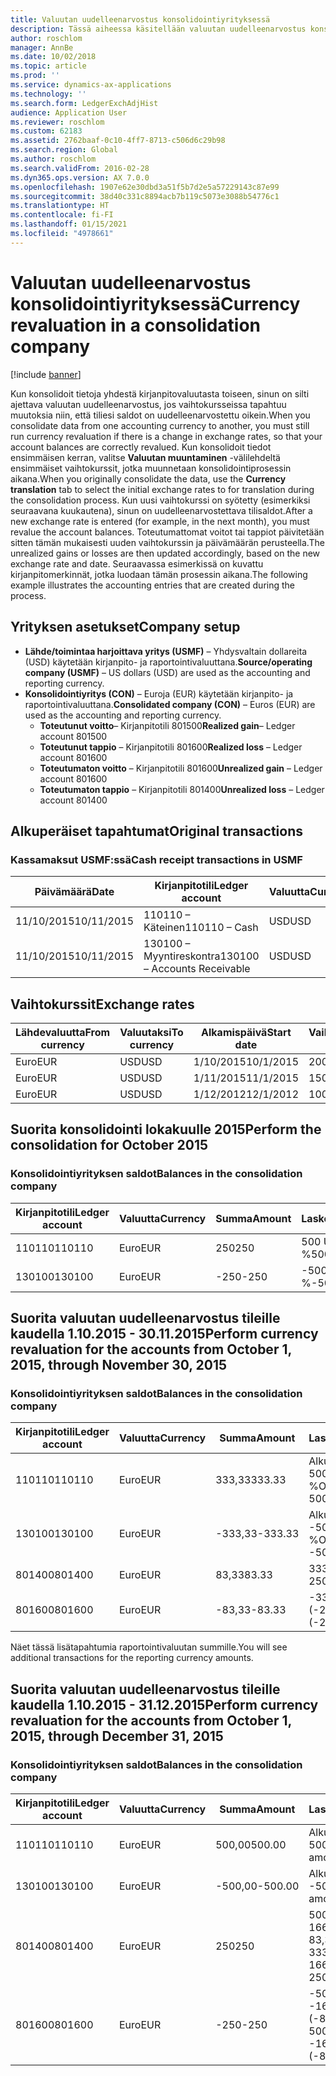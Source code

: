 ```yaml
---
title: Valuutan uudelleenarvostus konsolidointiyrityksessä
description: Tässä aiheessa käsitellään valuutan uudelleenarvostus konsolidointiyrityksessä.
author: roschlom
manager: AnnBe
ms.date: 10/02/2018
ms.topic: article
ms.prod: ''
ms.service: dynamics-ax-applications
ms.technology: ''
ms.search.form: LedgerExchAdjHist
audience: Application User
ms.reviewer: roschlom
ms.custom: 62183
ms.assetid: 2762baaf-0c10-4ff7-8713-c506d6c29b98
ms.search.region: Global
ms.author: roschlom
ms.search.validFrom: 2016-02-28
ms.dyn365.ops.version: AX 7.0.0
ms.openlocfilehash: 1907e62e30dbd3a51f5b7d2e5a57229143c87e99
ms.sourcegitcommit: 38d40c331c8894acb7b119c5073e3088b54776c1
ms.translationtype: HT
ms.contentlocale: fi-FI
ms.lasthandoff: 01/15/2021
ms.locfileid: "4978661"
---
```

# <a name="currency-revaluation-in-a-consolidation-company"></a><span data-ttu-id="efcec-103">Valuutan uudelleenarvostus konsolidointiyrityksessä</span><span class="sxs-lookup"><span data-stu-id="efcec-103">Currency revaluation in a consolidation company</span></span>

[!include [banner](../includes/banner.md)]

<span data-ttu-id="efcec-104">Kun konsolidoit tietoja yhdestä kirjanpitovaluutasta toiseen, sinun on silti ajettava valuutan uudelleenarvostus, jos vaihtokursseissa tapahtuu muutoksia niin, että tiliesi saldot on uudelleenarvostettu oikein.</span><span class="sxs-lookup"><span data-stu-id="efcec-104">When you consolidate data from one accounting currency to another, you must still run currency revaluation if there is a change in exchange rates, so that your account balances  are correctly revalued.</span></span> <span data-ttu-id="efcec-105">Kun konsolidoit tiedot ensimmäisen kerran, valitse **Valuutan muuntaminen** -välilehdeltä ensimmäiset vaihtokurssit, jotka muunnetaan konsolidointiprosessin aikana.</span><span class="sxs-lookup"><span data-stu-id="efcec-105">When you originally consolidate the data, use the **Currency translation** tab to select the initial exchange rates to for translation during the consolidation process.</span></span> <span data-ttu-id="efcec-106">Kun uusi vaihtokurssi on syötetty (esimerkiksi seuraavana kuukautena), sinun on uudelleenarvostettava tilisaldot.</span><span class="sxs-lookup"><span data-stu-id="efcec-106">After a new exchange rate is entered (for example, in the next month), you must revalue the account balances.</span></span> <span data-ttu-id="efcec-107">Toteutumattomat voitot tai tappiot päivitetään sitten tämän mukaisesti uuden vaihtokurssin ja päivämäärän perusteella.</span><span class="sxs-lookup"><span data-stu-id="efcec-107">The unrealized gains or losses are then updated accordingly, based on the new exchange rate and date.</span></span> <span data-ttu-id="efcec-108">Seuraavassa esimerkissä on kuvattu kirjanpitomerkinnät, jotka luodaan tämän prosessin aikana.</span><span class="sxs-lookup"><span data-stu-id="efcec-108">The following example illustrates the accounting entries that are created during the process.</span></span>

## <a name="company-setup"></a><span data-ttu-id="efcec-109">Yrityksen asetukset</span><span class="sxs-lookup"><span data-stu-id="efcec-109">Company setup</span></span>
-   <span data-ttu-id="efcec-110">**Lähde/toimintaa harjoittava yritys (USMF)** – Yhdysvaltain dollareita (USD) käytetään kirjanpito- ja raportointivaluuttana.</span><span class="sxs-lookup"><span data-stu-id="efcec-110">**Source/operating company (USMF)** – US dollars (USD) are used as the accounting and reporting currency.</span></span>
-   <span data-ttu-id="efcec-111">**Konsolidointiyritys (CON)** – Euroja (EUR) käytetään kirjanpito- ja raportointivaluuttana.</span><span class="sxs-lookup"><span data-stu-id="efcec-111">**Consolidated company (CON)** – Euros (EUR) are used as the accounting and reporting currency.</span></span>
    -   <span data-ttu-id="efcec-112">**Toteutunut voitto**– Kirjanpitotili 801500</span><span class="sxs-lookup"><span data-stu-id="efcec-112">**Realized gain**– Ledger account 801500</span></span>
    -   <span data-ttu-id="efcec-113">**Toteutunut tappio** – Kirjanpitotili 801600</span><span class="sxs-lookup"><span data-stu-id="efcec-113">**Realized loss** – Ledger account 801600</span></span>
    -   <span data-ttu-id="efcec-114">**Toteutumaton voitto** – Kirjanpitotili 801600</span><span class="sxs-lookup"><span data-stu-id="efcec-114">**Unrealized gain** – Ledger account 801600</span></span>
    -   <span data-ttu-id="efcec-115">**Toteutumaton tappio** – Kirjanpitotili 801400</span><span class="sxs-lookup"><span data-stu-id="efcec-115">**Unrealized loss** – Ledger account 801400</span></span>

## <a name="original-transactions"></a><span data-ttu-id="efcec-116">Alkuperäiset tapahtumat</span><span class="sxs-lookup"><span data-stu-id="efcec-116">Original transactions</span></span>
### <a name="cash-receipt-transactions-in-usmf"></a><span data-ttu-id="efcec-117">Kassamaksut USMF:ssä</span><span class="sxs-lookup"><span data-stu-id="efcec-117">Cash receipt transactions in USMF</span></span>

| <span data-ttu-id="efcec-118">Päivämäärä</span><span class="sxs-lookup"><span data-stu-id="efcec-118">Date</span></span>       | <span data-ttu-id="efcec-119">Kirjanpitotili</span><span class="sxs-lookup"><span data-stu-id="efcec-119">Ledger account</span></span>               | <span data-ttu-id="efcec-120">Valuutta</span><span class="sxs-lookup"><span data-stu-id="efcec-120">Currency</span></span> | <span data-ttu-id="efcec-121">Summa</span><span class="sxs-lookup"><span data-stu-id="efcec-121">Amount</span></span> |
|------------|------------------------------|----------|--------|
| <span data-ttu-id="efcec-122">11/10/2015</span><span class="sxs-lookup"><span data-stu-id="efcec-122">10/11/2015</span></span> | <span data-ttu-id="efcec-123">110110 – Käteinen</span><span class="sxs-lookup"><span data-stu-id="efcec-123">110110 – Cash</span></span>                | <span data-ttu-id="efcec-124">USD</span><span class="sxs-lookup"><span data-stu-id="efcec-124">USD</span></span>      | <span data-ttu-id="efcec-125">500</span><span class="sxs-lookup"><span data-stu-id="efcec-125">500</span></span>    |
| <span data-ttu-id="efcec-126">11/10/2015</span><span class="sxs-lookup"><span data-stu-id="efcec-126">10/11/2015</span></span> | <span data-ttu-id="efcec-127">130100 – Myyntireskontra</span><span class="sxs-lookup"><span data-stu-id="efcec-127">130100 – Accounts Receivable</span></span> | <span data-ttu-id="efcec-128">USD</span><span class="sxs-lookup"><span data-stu-id="efcec-128">USD</span></span>      | <span data-ttu-id="efcec-129">-500</span><span class="sxs-lookup"><span data-stu-id="efcec-129">-500</span></span>   |

## <a name="exchange-rates"></a><span data-ttu-id="efcec-130">Vaihtokurssit</span><span class="sxs-lookup"><span data-stu-id="efcec-130">Exchange rates</span></span>

| <span data-ttu-id="efcec-131">Lähdevaluutta</span><span class="sxs-lookup"><span data-stu-id="efcec-131">From currency</span></span> | <span data-ttu-id="efcec-132">Valuutaksi</span><span class="sxs-lookup"><span data-stu-id="efcec-132">To currency</span></span> | <span data-ttu-id="efcec-133">Alkamispäivä</span><span class="sxs-lookup"><span data-stu-id="efcec-133">Start date</span></span> | <span data-ttu-id="efcec-134">Vaihtokurssi</span><span class="sxs-lookup"><span data-stu-id="efcec-134">Exchange rate</span></span> |
|---------------|-------------|------------|---------------|
| <span data-ttu-id="efcec-135">Euro</span><span class="sxs-lookup"><span data-stu-id="efcec-135">EUR</span></span>           | <span data-ttu-id="efcec-136">USD</span><span class="sxs-lookup"><span data-stu-id="efcec-136">USD</span></span>         | <span data-ttu-id="efcec-137">1/10/2015</span><span class="sxs-lookup"><span data-stu-id="efcec-137">10/1/2015</span></span>  | <span data-ttu-id="efcec-138">200</span><span class="sxs-lookup"><span data-stu-id="efcec-138">200</span></span>           |
| <span data-ttu-id="efcec-139">Euro</span><span class="sxs-lookup"><span data-stu-id="efcec-139">EUR</span></span>           | <span data-ttu-id="efcec-140">USD</span><span class="sxs-lookup"><span data-stu-id="efcec-140">USD</span></span>         | <span data-ttu-id="efcec-141">1/11/2015</span><span class="sxs-lookup"><span data-stu-id="efcec-141">11/1/2015</span></span>  | <span data-ttu-id="efcec-142">150</span><span class="sxs-lookup"><span data-stu-id="efcec-142">150</span></span>           |
| <span data-ttu-id="efcec-143">Euro</span><span class="sxs-lookup"><span data-stu-id="efcec-143">EUR</span></span>           | <span data-ttu-id="efcec-144">USD</span><span class="sxs-lookup"><span data-stu-id="efcec-144">USD</span></span>         | <span data-ttu-id="efcec-145">1/12/2012</span><span class="sxs-lookup"><span data-stu-id="efcec-145">12/1/2012</span></span>  | <span data-ttu-id="efcec-146">100</span><span class="sxs-lookup"><span data-stu-id="efcec-146">100</span></span>           |

## <a name="perform-the-consolidation-for-october-2015"></a><span data-ttu-id="efcec-147">Suorita konsolidointi lokakuulle 2015</span><span class="sxs-lookup"><span data-stu-id="efcec-147">Perform the consolidation for October 2015</span></span>
### <a name="balances-in-the-consolidation-company"></a><span data-ttu-id="efcec-148">Konsolidointiyrityksen saldot</span><span class="sxs-lookup"><span data-stu-id="efcec-148">Balances in the consolidation company</span></span>

| <span data-ttu-id="efcec-149">Kirjanpitotili</span><span class="sxs-lookup"><span data-stu-id="efcec-149">Ledger account</span></span> | <span data-ttu-id="efcec-150">Valuutta</span><span class="sxs-lookup"><span data-stu-id="efcec-150">Currency</span></span> | <span data-ttu-id="efcec-151">Summa</span><span class="sxs-lookup"><span data-stu-id="efcec-151">Amount</span></span> | <span data-ttu-id="efcec-152">Laskenta</span><span class="sxs-lookup"><span data-stu-id="efcec-152">Calculation</span></span>    |
|----------------|----------|--------|----------------|
| <span data-ttu-id="efcec-153">110110</span><span class="sxs-lookup"><span data-stu-id="efcec-153">110110</span></span>         | <span data-ttu-id="efcec-154">Euro</span><span class="sxs-lookup"><span data-stu-id="efcec-154">EUR</span></span>      | <span data-ttu-id="efcec-155">250</span><span class="sxs-lookup"><span data-stu-id="efcec-155">250</span></span>    | <span data-ttu-id="efcec-156">500 USD × 50 %</span><span class="sxs-lookup"><span data-stu-id="efcec-156">500 USD × 50%</span></span>  |
| <span data-ttu-id="efcec-157">130100</span><span class="sxs-lookup"><span data-stu-id="efcec-157">130100</span></span>         | <span data-ttu-id="efcec-158">Euro</span><span class="sxs-lookup"><span data-stu-id="efcec-158">EUR</span></span>      | <span data-ttu-id="efcec-159">-250</span><span class="sxs-lookup"><span data-stu-id="efcec-159">-250</span></span>   | <span data-ttu-id="efcec-160">-500 USD × 50 %</span><span class="sxs-lookup"><span data-stu-id="efcec-160">-500 USD × 50%</span></span> |

## <a name="perform-currency-revaluation-for-the-accounts-from-october-1-2015-through-november-30-2015"></a><span data-ttu-id="efcec-161">Suorita valuutan uudelleenarvostus tileille kaudella 1.10.2015 - 30.11.2015</span><span class="sxs-lookup"><span data-stu-id="efcec-161">Perform currency revaluation for the accounts from October 1, 2015, through November 30, 2015</span></span>
### <a name="balances-in-the-consolidation-company"></a><span data-ttu-id="efcec-162">Konsolidointiyrityksen saldot</span><span class="sxs-lookup"><span data-stu-id="efcec-162">Balances in the consolidation company</span></span>

| <span data-ttu-id="efcec-163">Kirjanpitotili</span><span class="sxs-lookup"><span data-stu-id="efcec-163">Ledger account</span></span> | <span data-ttu-id="efcec-164">Valuutta</span><span class="sxs-lookup"><span data-stu-id="efcec-164">Currency</span></span> | <span data-ttu-id="efcec-165">Summa</span><span class="sxs-lookup"><span data-stu-id="efcec-165">Amount</span></span>  | <span data-ttu-id="efcec-166">Laskenta</span><span class="sxs-lookup"><span data-stu-id="efcec-166">Calculation</span></span>                        |
|----------------|----------|---------|------------------------------------|
| <span data-ttu-id="efcec-167">110110</span><span class="sxs-lookup"><span data-stu-id="efcec-167">110110</span></span>         | <span data-ttu-id="efcec-168">Euro</span><span class="sxs-lookup"><span data-stu-id="efcec-168">EUR</span></span>      | <span data-ttu-id="efcec-169">333,33</span><span class="sxs-lookup"><span data-stu-id="efcec-169">333.33</span></span>  | <span data-ttu-id="efcec-170">Alkuperäinen summa 500 × 66,6667 %</span><span class="sxs-lookup"><span data-stu-id="efcec-170">Original amount of 500 × 66.6667%</span></span>  |
| <span data-ttu-id="efcec-171">130100</span><span class="sxs-lookup"><span data-stu-id="efcec-171">130100</span></span>         | <span data-ttu-id="efcec-172">Euro</span><span class="sxs-lookup"><span data-stu-id="efcec-172">EUR</span></span>      | <span data-ttu-id="efcec-173">-333,33</span><span class="sxs-lookup"><span data-stu-id="efcec-173">-333.33</span></span> | <span data-ttu-id="efcec-174">Alkuperäinen summa -500 × 66,6667 %</span><span class="sxs-lookup"><span data-stu-id="efcec-174">Original amount of -500 × 66.6667%</span></span> |
| <span data-ttu-id="efcec-175">801400</span><span class="sxs-lookup"><span data-stu-id="efcec-175">801400</span></span>         | <span data-ttu-id="efcec-176">Euro</span><span class="sxs-lookup"><span data-stu-id="efcec-176">EUR</span></span>      | <span data-ttu-id="efcec-177">83,33</span><span class="sxs-lookup"><span data-stu-id="efcec-177">83.33</span></span>   | <span data-ttu-id="efcec-178">333,33 – 250</span><span class="sxs-lookup"><span data-stu-id="efcec-178">333.33 – 250</span></span>                       |
| <span data-ttu-id="efcec-179">801600</span><span class="sxs-lookup"><span data-stu-id="efcec-179">801600</span></span>         | <span data-ttu-id="efcec-180">Euro</span><span class="sxs-lookup"><span data-stu-id="efcec-180">EUR</span></span>      | <span data-ttu-id="efcec-181">-83,33</span><span class="sxs-lookup"><span data-stu-id="efcec-181">-83.33</span></span>  | <span data-ttu-id="efcec-182">-333,33 – (-250)</span><span class="sxs-lookup"><span data-stu-id="efcec-182">-333.33 – (-250)</span></span>                   |

<span data-ttu-id="efcec-183">Näet tässä lisätapahtumia raportointivaluutan summille.</span><span class="sxs-lookup"><span data-stu-id="efcec-183">You will see additional transactions for the reporting currency amounts.</span></span>

## <a name="perform-currency-revaluation-for-the-accounts-from-october-1-2015-through-december-31-2015"></a><span data-ttu-id="efcec-184">Suorita valuutan uudelleenarvostus tileille kaudella 1.10.2015 - 31.12.2015</span><span class="sxs-lookup"><span data-stu-id="efcec-184">Perform currency revaluation for the accounts from October 1, 2015, through December 31, 2015</span></span>
### <a name="balances-in-the-consolidation-company"></a><span data-ttu-id="efcec-185">Konsolidointiyrityksen saldot</span><span class="sxs-lookup"><span data-stu-id="efcec-185">Balances in the consolidation company</span></span>

| <span data-ttu-id="efcec-186">Kirjanpitotili</span><span class="sxs-lookup"><span data-stu-id="efcec-186">Ledger account</span></span> | <span data-ttu-id="efcec-187">Valuutta</span><span class="sxs-lookup"><span data-stu-id="efcec-187">Currency</span></span> | <span data-ttu-id="efcec-188">Summa</span><span class="sxs-lookup"><span data-stu-id="efcec-188">Amount</span></span>  | <span data-ttu-id="efcec-189">Laskenta</span><span class="sxs-lookup"><span data-stu-id="efcec-189">Calculation</span></span>                                          |
|----------------|----------|---------|------------------------------------------------------|
| <span data-ttu-id="efcec-190">110110</span><span class="sxs-lookup"><span data-stu-id="efcec-190">110110</span></span>         | <span data-ttu-id="efcec-191">Euro</span><span class="sxs-lookup"><span data-stu-id="efcec-191">EUR</span></span>      | <span data-ttu-id="efcec-192">500,00</span><span class="sxs-lookup"><span data-stu-id="efcec-192">500.00</span></span>  | <span data-ttu-id="efcec-193">Alkuperäinen summa 500 × 1</span><span class="sxs-lookup"><span data-stu-id="efcec-193">Original amount of 500 × 1</span></span>                           |
| <span data-ttu-id="efcec-194">130100</span><span class="sxs-lookup"><span data-stu-id="efcec-194">130100</span></span>         | <span data-ttu-id="efcec-195">Euro</span><span class="sxs-lookup"><span data-stu-id="efcec-195">EUR</span></span>      | <span data-ttu-id="efcec-196">-500,00</span><span class="sxs-lookup"><span data-stu-id="efcec-196">-500.00</span></span> | <span data-ttu-id="efcec-197">Alkuperäinen summa -500 × 1</span><span class="sxs-lookup"><span data-stu-id="efcec-197">Original amount of -500 × 1</span></span>                          |
| <span data-ttu-id="efcec-198">801400</span><span class="sxs-lookup"><span data-stu-id="efcec-198">801400</span></span>         | <span data-ttu-id="efcec-199">Euro</span><span class="sxs-lookup"><span data-stu-id="efcec-199">EUR</span></span>      | <span data-ttu-id="efcec-200">250</span><span class="sxs-lookup"><span data-stu-id="efcec-200">250</span></span>     | <span data-ttu-id="efcec-201">500 – 333,33 = 166,67 166,67 + 83,33 = 250</span><span class="sxs-lookup"><span data-stu-id="efcec-201">500 – 333.33 = 166.67 166.67 + 83.33 = 250</span></span>           |
| <span data-ttu-id="efcec-202">801600</span><span class="sxs-lookup"><span data-stu-id="efcec-202">801600</span></span>         | <span data-ttu-id="efcec-203">Euro</span><span class="sxs-lookup"><span data-stu-id="efcec-203">EUR</span></span>      | <span data-ttu-id="efcec-204">-250</span><span class="sxs-lookup"><span data-stu-id="efcec-204">-250</span></span>    | <span data-ttu-id="efcec-205">-500 – (-333,33) = -166,67 -166,67 + (-83,33) = -250</span><span class="sxs-lookup"><span data-stu-id="efcec-205">-500 – (-333.33) = -166.67 -166.67 + (-83.33) = -250</span></span> |





